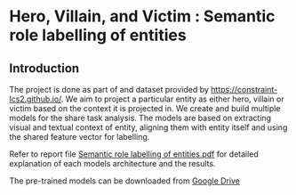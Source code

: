 # Hero, Villain, and Victim : Semantic role labelling of entities

## Introduction
The project is done as part of and dataset provided by https://constraint-lcs2.github.io/.
We aim to project a particular entity as either hero, villain or victim based on the context it is projected in.  We create and build multiple models for the share task analysis.
The models are based on extracting visual and textual context of entity, aligning them with entity itself and using the shared feature vector for labelling.

Refer to report file [Semantic role labelling of entities.pdf](https://github.com/harsh21122/Hero-Villain-and-Victim-Semantic-role-labelling-of-entities/blob/main/Semantic%20role%20labelling%20of%20entities.pdf) for detailed explanation of each models architecture and the results.

The pre-trained models can be downloaded from [Google Drive](https://drive.google.com/file/d/1e9fopN6wa9_4jsdN9ZpiOF1FKs1fprMT/view?usp=sharing)

